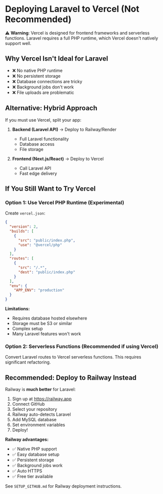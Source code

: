 # Deploying Laravel to Vercel (Not Recommended)

⚠️ **Warning**: Vercel is designed for frontend frameworks and serverless functions. Laravel requires a full PHP runtime, which Vercel doesn't natively support well.

## Why Vercel Isn't Ideal for Laravel

- ❌ No native PHP runtime
- ❌ No persistent storage
- ❌ Database connections are tricky
- ❌ Background jobs don't work
- ❌ File uploads are problematic

## Alternative: Hybrid Approach

If you must use Vercel, split your app:

1. **Backend (Laravel API)** → Deploy to Railway/Render
   - Full Laravel functionality
   - Database access
   - File storage

2. **Frontend (Next.js/React)** → Deploy to Vercel
   - Call Laravel API
   - Fast edge delivery

## If You Still Want to Try Vercel

### Option 1: Use Vercel PHP Runtime (Experimental)

Create `vercel.json`:

```json
{
  "version": 2,
  "builds": [
    {
      "src": "public/index.php",
      "use": "@vercel/php"
    }
  ],
  "routes": [
    {
      "src": "/.*",
      "dest": "public/index.php"
    }
  ],
  "env": {
    "APP_ENV": "production"
  }
}
```

**Limitations:**
- Requires database hosted elsewhere
- Storage must be S3 or similar
- Complex setup
- Many Laravel features won't work

### Option 2: Serverless Functions (Recommended if using Vercel)

Convert Laravel routes to Vercel serverless functions. This requires significant refactoring.

## Recommended: Deploy to Railway Instead

Railway is **much better** for Laravel:

1. Sign up at https://railway.app
2. Connect GitHub
3. Select your repository
4. Railway auto-detects Laravel
5. Add MySQL database
6. Set environment variables
7. Deploy!

**Railway advantages:**
- ✅ Native PHP support
- ✅ Easy database setup
- ✅ Persistent storage
- ✅ Background jobs work
- ✅ Auto HTTPS
- ✅ Free tier available

See `SETUP_GITHUB.md` for Railway deployment instructions.

